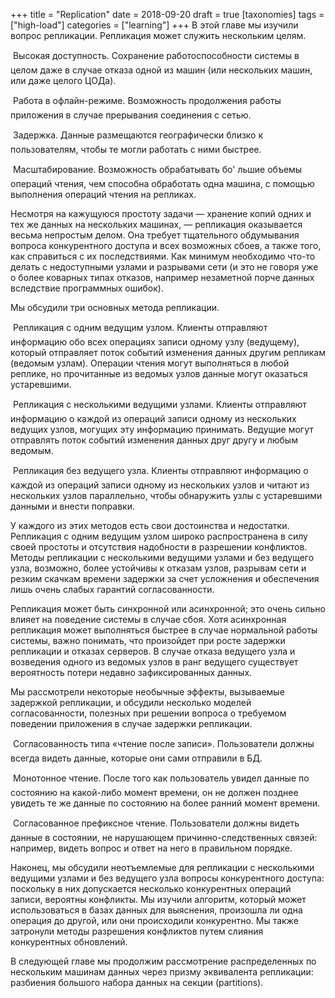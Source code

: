 +++
title = "Replication"
date = 2018-09-20
draft = true
[taxonomies]
tags = ["high-load"]
categories = ["learning"]
+++
В этой главе мы изучили вопрос репликации. Репликация может служить нескольким
целям.

 Высокая доступность. Сохранение работоспособности системы в целом даже
в случае отказа одной из машин (или нескольких машин, или даже целого
ЦОДа).

 Работа в офлайн-режиме. Возможность продолжения работы приложения
в случае прерывания соединения с сетью.

 Задержка. Данные размещаются географически близко к пользователям, чтобы
те могли работать с ними быстрее.

 Масштабирование. Возможность обрабатывать бо' льшие объемы операций чтения,
чем способна обработать одна машина, с помощью выполнения операций
чтения на репликах.

Несмотря на кажущуюся простоту задачи — хранение копий одних и тех же данных
на нескольких машинах, — репликация оказывается весьма непростым делом. Она
требует тщательного обдумывания вопроса конкурентного доступа и всех возможных
сбоев, а также того, как справиться с их последствиями. Как минимум необходимо
что-то делать с недоступными узлами и разрывами сети (и это не говоря уже
о более коварных типах отказов, например незаметной порче данных вследствие
программных ошибок).

Мы обсудили три основных метода репликации.

 Репликация с одним ведущим узлом. Клиенты отправляют информацию обо всех
операциях записи одному узлу (ведущему), который отправляет поток событий
изменения данных другим репликам (ведомым узлам). Операции чтения могут
выполняться в любой реплике, но прочитанные из ведомых узлов данные могут
оказаться устаревшими.

 Репликация с несколькими ведущими узлами. Клиенты отправляют информацию
о каждой из операций записи одному из нескольких ведущих узлов, могущих эту
информацию принимать. Ведущие могут отправлять поток событий изменения
данных друг другу и любым ведомым.

 Репликация без ведущего узла. Клиенты отправляют информацию о каждой из
операций записи одному из нескольких узлов и читают из нескольких узлов параллельно,
чтобы обнаружить узлы с устаревшими данными и внести поправки.

У каждого из этих методов есть свои достоинства и недостатки. Репликация с одним
ведущим узлом широко распространена в силу своей простоты и отсутствия
надобности в разрешении конфликтов. Методы репликации с несколькими ведущими
узлами и без ведущего узла, возможно, более устойчивы к отказам узлов, разрывам
сети и резким скачкам времени задержки за счет усложнения и обеспечения
лишь очень слабых гарантий согласованности.

Репликация может быть синхронной или асинхронной; это очень сильно влияет
на поведение системы в случае сбоя. Хотя асинхронная репликация может выполняться
быстрее в случае нормальной работы системы, важно понимать, что
произойдет при росте задержки репликации и отказах серверов. В случае отказа
ведущего узла и возведения одного из ведомых узлов в ранг ведущего существует
вероятность потери недавно зафиксированных данных.

Мы рассмотрели некоторые необычные эффекты, вызываемые задержкой репликации,
и обсудили несколько моделей согласованности, полезных при решении
вопроса о требуемом поведении приложения в случае задержки репликации.

 Согласованность типа «чтение после записи». Пользователи должны всегда
видеть данные, которые они сами отправили в БД.

 Монотонное чтение. После того как пользователь увидел данные по состоянию
на какой-либо момент времени, он не должен позднее увидеть те же данные по
состоянию на более ранний момент времени.

 Согласованное префиксное чтение. Пользователи должны видеть данные в состоянии,
не нарушающем причинно-следственных связей: например, видеть
вопрос и ответ на него в правильном порядке.

Наконец, мы обсудили неотъемлемые для репликации с несколькими ведущими
узлами и без ведущего узла вопросы конкурентного доступа: поскольку в них допускается несколько конкурентных операций записи, вероятны конфликты.
Мы изучили алгоритм, который может использоваться в базах данных для выяснения,
произошла ли одна операция до другой, или они происходили конкурентно.
Мы также затронули методы разрешения конфликтов путем слияния конкурентных
обновлений.

В следующей главе мы продолжим рассмотрение распределенных по нескольким
машинам данных через призму эквивалента репликации: разбиения большого набора
данных на секции (partitions).